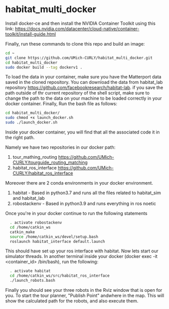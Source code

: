 # habitat_multi_docker
Install docker-ce and then install the NVIDIA Container Toolkit using this link:
https://docs.nvidia.com/datacenter/cloud-native/container-toolkit/install-guide.html

Finally, run these commands to clone this repo and build an image:

```bash
cd ~
git clone https://github.com/UMich-CURLY/habitat_multi_docker.git
cd habitat_multi_docker
sudo docker build --tag dockerv1 .
```
To load the data in your container, make sure you have the Matterport data saved in the cloned repository. You can download the data from habitat_lab repository https://github.com/facebookresearch/habitat-lab. if you save the path outside of thr current repository of the shell script, make sure to change the path to the data on your machine to be loaded correctly in your docker container.
Finally, Run the bash file as follows:

```bash
cd habitat_multi_docker/
sudo chmod +x launch_docker.sh
sudo ./launch_docker.sh
```
  
  Inside your docker container, you will find that all the associated code it in the right path.
  
  Namely we have two repositories in our docker path:
  
  1. tour_mathing_routing https://github.com/UMich-CURLY/tourguide_routing_matching
  2. habitat_ros_interface https://github.com/UMich-CURLY/habitat_ros_interface

  Moreover there are 2 conda environments in your docker environment. 
  1. habitat - Based in python3.7 and runs all the files related to habitat_sim and habitat_lab
  2. robostackenv - Based in python3.9 and runs everything in ros noetic
 
  Once you're in your docker continue to run the following statements 
  
  ```bash
    . activate robostackenv
    cd /home/catkin_ws
    catkin_make
    source /home/catkin_ws/devel/setup.bash
    roslaunch habitat_interface default.launch
  ```
  
  This should have set up your ros interface with habitat. Now lets start our simulator threads.
  In another terminal inside your docker (docker exec -it <container_id> /bin/bash), run the following:
  
  ```bash
    . activate habitat
    cd /home/catkin_ws/src/habitat_ros_interface
    ./launch_robots.bash
  ```

Finally you should see your three robots in the Rviz window that is open for you. To start the tour planner, "Publish Point" andwhere in the map. This will show the calculated path for the robots, and also execute them. 
